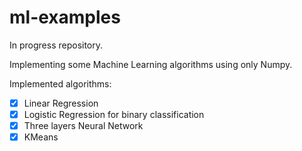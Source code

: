# ml-examples
In progress repository.

Implementing some Machine Learning algorithms using only Numpy.

Implemented algorithms:
- [x] Linear Regression
- [x] Logistic Regression for binary classification
- [x] Three layers Neural Network
- [x] KMeans
